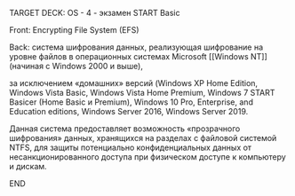 TARGET DECK: OS - 4 - экзамен
START
Basic

Front: Encrypting File System (EFS)  

Back: система шифрования данных, реализующая шифрование на уровне файлов в операционных системах Microsoft [[Windows NT]] (начиная с Windows 2000 и выше), 

за исключением «домашних» версий (Windows XP Home Edition, Windows Vista Basic, Windows Vista Home Premium, Windows 7 START
Basicer (Home Basic и Premium), Windows 10 Pro, Enterprise, and Education editions, Windows Server 2016, Windows Server 2019. 

Данная система предоставляет возможность «прозрачного шифрования» данных, хранящихся на разделах с файловой системой NTFS, для защиты потенциально конфиденциальных данных от несанкционированного доступа при физическом доступе к компьютеру и дискам.
<!--ID: 1663488761368-->
END 